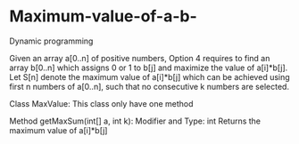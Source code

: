 # Maximum-value-of-a-b-
Dynamic programming

Given an array a[0..n] of positive numbers, 
Option 4 requires to find an array b[0..n] which assigns 0 or 1 to b[j] and maximize the value of a[i]*b[j].  
Let S[n] denote the maximum value of a[i]*b[j] which can be achieved using first n numbers of a[0..n], 
such that no consecutive k numbers are selected. 

Class MaxValue:
This class only have one method

Method getMaxSum(int[] a, int k):
Modifier and Type: int
Returns the maximum value of a[i]*b[j]
